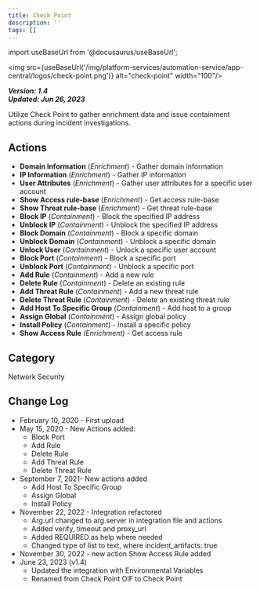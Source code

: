 ```yaml
---
title: Check Point
description: ''
tags: []
---
```

import useBaseUrl from '@docusaurus/useBaseUrl';

<img src={useBaseUrl('/img/platform-services/automation-service/app-central/logos/check-point.png')} alt="check-point" width="100"/>

***Version: 1.4  
Updated: Jun 26, 2023***

Utilize Check Point to gather enrichment data and issue containment actions during incident investigations.

## Actions

* **Domain Information** (*Enrichment*) - Gather domain information
* **IP Information** (*Enrichment*) - Gather IP information
* **User Attributes** (*Enrichment*) - Gather user attributes for a specific user account
* **Show Access rule-base** (*Enrichment*) - Get access rule-base
* **Show Threat rule-base** (*Enrichment*) - Get threat rule-base
* **Block IP** (*Containment*) - Block the specified IP address
* **Unblock IP** (*Containment*) - Unblock the specified IP address
* **Block Domain** (*Containment*) - Block a specific domain
* **Unblock Domain** (*Containment*) - Unblock a specific domain
* **Unlock User** (*Containment*) - Unlock a specific user account
* **Block Port** (*Containment*) - Block a specific port
* **Unblock Port** (*Containment*) - Unblock a specific port
* **Add Rule** (*Containment*) - Add a new rule
* **Delete Rule** (*Containment*) - Delete an existing rule
* **Add Threat Rule** (*Containment*) - Add a new threat rule
* **Delete Threat Rule** (*Containment*) - Delete an existing threat rule
* **Add Host To Specific Group** (*Containment*) - Add host to a group
* **Assign Global** (*Containment*) - Assign global policy
* **Install Policy** (*Containment*) - Install a specific policy
* **Show Access Rule** *(Enrichment)* - Get access rule

## Category

Network Security

## Change Log

* February 10, 2020 - First upload
* May 15, 2020 - New Actions added:
	+ Block Port
	+ Add Rule
	+ Delete Rule
	+ Add Threat Rule
	+ Delete Threat Rule
* September 7, 2021- New actions added
	+ Add Host To Specific Group
	+ Assign Global
	+ Install Policy
* November 22, 2022 - Integration refactored
	+ Arg.url changed to arg.server in integration file and actions
	+ Added verify, timeout and proxy\_url
	+ Added REQUIRED as help where needed
	+ Changed type of list to text, where incident\_artifacts: true
* November 30, 2022 - new action Show Access Rule added
* June 23, 2023 (v1.4)
	+ Updated the integration with Environmental Variables
	+ Renamed from Check Point OIF to Check Point
